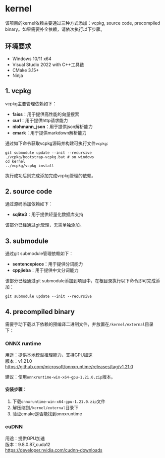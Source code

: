 ﻿# kernel
该项目的kernel依赖主要通过三种方式添加：vcpkg, source code, precompiled binary。如果需要补全依赖，请依次执行以下步骤。

## 环境要求
- Windows 10/11 x64
- Visual Studio 2022 with C++工具链
- CMake 3.15+
- Ninja

## 1. vcpkg
vcpkg主要管理依赖如下：
+ **faiss**：用于提供高性能的向量搜索
+ **curl**：用于提供http请求能力
+ **nlohmann_json**：用于提供json解析能力
+ **cmark**：用于提供markdown解析能力

通过如下命令获取vcpkg源码并构建可执行文件`vcpkg`:
```shell
git submodule update --init --recursive
./vcpkg/bootstrap-vcpkg.bat # on windows
cd kernel
../vcpkg/vcpkg install
```
执行成功后则完成添加完成vcpkg管理的依赖。

## 2. source code
通过源码添加依赖如下：
+ **sqlite3**：用于提供轻量化数据库支持

该部分已经通过git管理，无需单独添加。
  
## 3. submodule
通过git submodule管理依赖如下：
+ **sentencepiece**：用于提供分词能力
+ **cppjieba**：用于提供中文分词能力

该部分已经通过git submodule添加到项目中，在根目录执行以下命令即可完成添加：
```shell
git submodule update --init --recursive
```

## 4. precompiled binary
需要手动下载以下依赖的预编译二进制文件，并放置在`/kernel/external`目录下：

### ONNX runtime
用途：提供本地模型推理能力，支持GPU加速  
版本：v1.21.0  
https://github.com/microsoft/onnxruntime/releases/tag/v1.21.0

建议：使用`onnxruntime-win-x64-gpu-1.21.0.zip`版本。
#### 安装步骤：
1. 下载`onnxruntime-win-x64-gpu-1.21.0.zip`文件
2. 解压缩到`/kernel/external`目录下
3. 验证cmake是否能找到onnxruntime

### cuDNN
用途：提供GPU加速  
版本：9.8.0.87_cuda12  
https://developer.nvidia.com/cudnn-downloads

